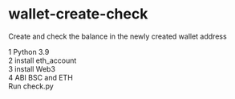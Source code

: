 # wallet-create-check
Create and check the balance in the newly created wallet address


1 Python 3.9<br>
2 install eth_account<br>
3 install Web3<br>
4 ABI BSC and ETH<br>
Run check.py<br>
